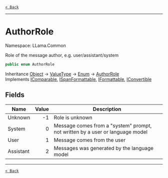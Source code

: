 [`< Back`](./)

---

# AuthorRole

Namespace: LLama.Common

Role of the message author, e.g. user/assistant/system

```csharp
public enum AuthorRole
```

Inheritance [Object](https://docs.microsoft.com/en-us/dotnet/api/system.object) → [ValueType](https://docs.microsoft.com/en-us/dotnet/api/system.valuetype) → [Enum](https://docs.microsoft.com/en-us/dotnet/api/system.enum) → [AuthorRole](./llama.common.authorrole.md)<br>
Implements [IComparable](https://docs.microsoft.com/en-us/dotnet/api/system.icomparable), [ISpanFormattable](https://docs.microsoft.com/en-us/dotnet/api/system.ispanformattable), [IFormattable](https://docs.microsoft.com/en-us/dotnet/api/system.iformattable), [IConvertible](https://docs.microsoft.com/en-us/dotnet/api/system.iconvertible)

## Fields

| Name | Value | Description |
| --- | --: | --- |
| Unknown | -1 | Role is unknown |
| System | 0 | Message comes from a "system" prompt, not written by a user or language model |
| User | 1 | Message comes from the user |
| Assistant | 2 | Messages was generated by the language model |

---

[`< Back`](./)
